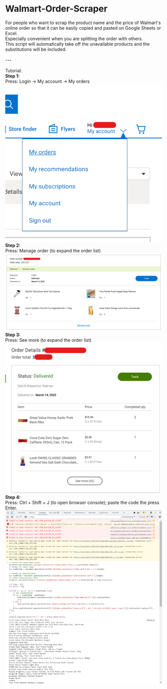 # Walmart-Order-Scraper
For people who want to scrap the product name and the price of Walmart's online order so that it can be easily copied and pasted on Google Sheets or Excel.<br>
Especially convenient when you are splitting the order with others.<br>
This script will automatically take off the unavailable products and the substitutions will be included.<br><br>
---<br><br>
Tutorial:<br>
<strong>Step 1:</strong><br>
Press: Login -> My account -> My orders<br>
<img src="https://github.com/tsangkafu/Walmart-Order-Scraper/blob/main/Step%201.png?raw=true" width="500"><br>
<strong>Step 2:</strong><br>
Press: Manage order (to expand the order list)<br>
<img src="https://github.com/tsangkafu/Walmart-Order-Scraper/blob/main/Step%202.png?raw=true" width="500"><br>
<strong>Step 3:</strong><br>
Press: See more (to expand the order list)<br>
<img src="https://github.com/tsangkafu/Walmart-Order-Scraper/blob/main/Step%203.png?raw=true" width="500"><br>
<strong>Step 4:</strong><br>
Press: Ctrl + Shift + J (to open browser console); paste the code the press Enter.
<img src="https://github.com/tsangkafu/Walmart-Order-Scraper/blob/main/Step%204.png?raw=true" width="500"><br>
